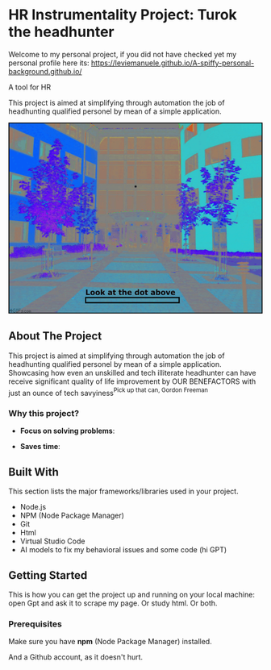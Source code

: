 

# HR Instrumentality Project: Turok the headhunter

Welcome to my personal project, if you did not have checked yet my personal profile here its: https://leviemanuele.github.io/A-spiffy-personal-background.github.io/ 

A tool for HR

This project is aimed at simplifying through automation the job of headhunting qualified personel by mean of a simple application.

![1361921954468](./images/1361921954468.gif)



## About The Project

This project is aimed at simplifying through automation the job of headhunting qualified personel by mean of a simple application.
Showcasing how even an unskilled and tech illiterate headhunter can have receive significant quality of life improvement by OUR BENEFACTORS with just an ounce of tech savyiness<sup>Pick up that can, Gordon Freeman<sup>

### Why this project?

- **Focus on solving problems**: 

- **Saves time**: 

## Built With

This section lists the major frameworks/libraries used in your project.

- Node.js
- NPM (Node Package Manager)
- Git
- Html
- Virtual Studio Code
- AI models to fix my behavioral issues and some code (hi GPT)
## Getting Started

This is how you can get the project up and running on your local machine: open Gpt and ask it to scrape my page. Or study html. Or both.

### Prerequisites

Make sure you have **npm** (Node Package Manager) installed. 

And a Github account, as it doesn't hurt.